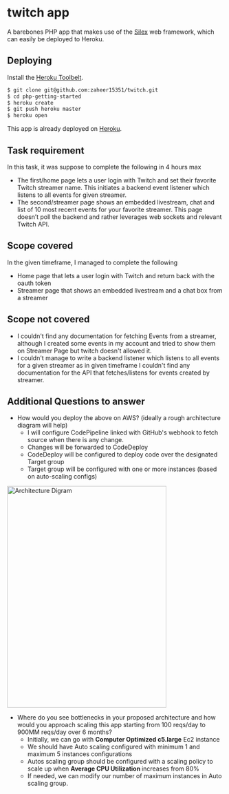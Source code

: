 # twitch app

A barebones PHP app that makes use of the [Silex](http://silex.sensiolabs.org/) web framework, which can easily be deployed to Heroku.


## Deploying

Install the [Heroku Toolbelt](https://toolbelt.heroku.com/).

```sh
$ git clone git@github.com:zaheer15351/twitch.git
$ cd php-getting-started
$ heroku create
$ git push heroku master
$ heroku open
```

This app is already deployed on [Heroku](https://secure-springs-34454.herokuapp.com/).

## Task requirement

In this task, it was suppose to complete the following in 4 hours max

- The first/home page lets a user login with Twitch and set their favorite Twitch streamer name. This initiates a backend event listener which listens to all events for given streamer.
- The second/streamer page shows an embedded livestream, chat and list of 10 most recent events for your favorite streamer. This page doesn’t poll the backend and rather leverages web sockets and relevant Twitch API.

## Scope covered

In the given timeframe, I managed to complete the following

- Home page that lets a user login with Twitch and return back with the oauth token
- Streamer page that shows an embedded livestream and a chat box from a streamer

## Scope not covered

- I couldn't find any documentation for fetching Events from a streamer, although I created some events in my account and tried to show them on Streamer Page but twitch doesn't allowed it. 
- I couldn't manage to write a backend listener which listens to all events for a given streamer as in given timeframe I couldn't find any documentation for the API that fetches/listens for events created by streamer.

## Additional Questions to answer

- How would you deploy the above on AWS? (ideally a rough architecture diagram will help)
    - I will configure CodePipeline linked with GitHub's webhook to fetch source when there is any change.
    - Changes will be forwarded to CodeDeploy
    - CodeDeploy will be configured to deploy code over the designated Target group
    - Target group will be configured with one or more instances (based on auto-scaling configs)

<img src="https://i.imgur.com/uRVBwam.png" width="370" height="515" alt="Architecture Digram" />

- Where do you see bottlenecks in your proposed architecture and how would you approach scaling this app starting from 100 reqs/day to 900MM reqs/day over 6 months?
    - Initially, we can go with <b>Computer Optimized c5.large</b> Ec2 instance
    - We should have Auto scaling configured with minimum 1 and maximum 5 instances configurations
    - Autos scaling group should be configured with a scaling policy to scale up when <b>Average CPU Utilization </b> increases from 80%
    - If needed, we can modify our number of maximum instances in Auto scaling group.   
